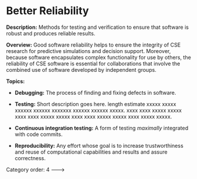 # Better Reliability

**Description:**  Methods for testing and verification to ensure that software is robust and produces reliable results.

**Overview:** Good software reliability helps to ensure the integrity of CSE research for predictive simulations and decision support.  Moreover, because software encapsulates complex functionality for use by others, the reliability of CSE software is essential for collaborations that involve the combined use of software developed by independent groups.  

**Topics:**

- **Debugging:**
The process of finding and fixing defects in software.

<!---
    - [What Is Debugging?](Topics/WhatIsDebugging.md)
--->

- **Testing:**
Short description goes here. length estimate xxxxx xxxxx xxxxxx xxxxxx xxxxxxx xxxxxx xxxxxx xxxxx. xxxx xxxx xxxxx xxxxx xxxx xxxx xxxxx xxxxx xxxx xxxx xxxxx xxxxx xxxx xxxxx xxxxx.

<!---
    - [What Is CSE Software Testing](../CuratedContent/WhatIsCseSwTesting.md)
    - [How To Improve Testing for CSE Software](../CuratedContent/HowToImproveTestingForCseSw.md)
--->

- **Continuous integration testing:**
A form of testing *maximally* integrated with code commits.

<!---
    - [What Is Continuous Integration Testing?](Topics/WhatIsContinuousIntegrationTesting.md)
--->

- **Reproducibility:**
Any effort whose goal is to increase trustworthiness and reuse of computational capabilities and results and assure correctness.

<!---
     - [What Is Reproducibility?](Topics/WhatIsReproducibility.md)
--->


Category order: 4
--->
